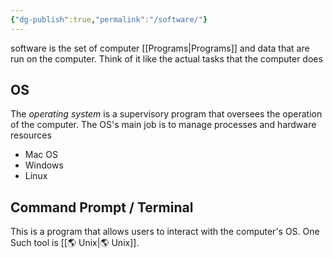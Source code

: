 ```yaml
---
{"dg-publish":true,"permalink":"/software/"}
---
```


software is the set of computer [[Programs\|Programs]] and data that are run on the computer. Think of it like the actual tasks that the computer does  
## OS 
The *operating system* is a supervisory program that oversees the operation of the computer. The OS's main job is to manage processes and hardware resources 
- Mac OS 
- Windows 
- Linux 
## Command Prompt / Terminal 
This is a program that allows users to interact with the computer's OS. One Such tool is [[🌎 Unix\|🌎 Unix]]. 